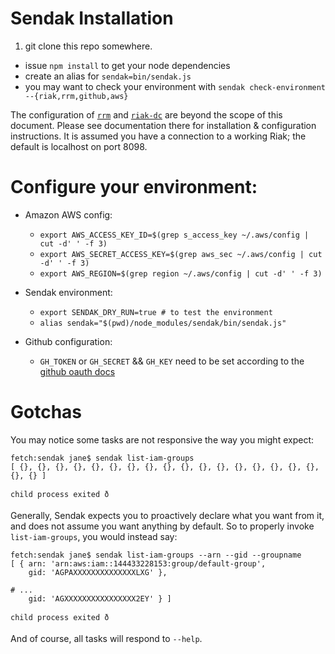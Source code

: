 Sendak Installation
===

1. git clone this repo somewhere.
* issue `npm install` to get your node dependencies
* create an alias for `sendak=bin/sendak.js`
* you may want to check your environment with `sendak check-environment --{riak,rrm,github,aws}`

The configuration of [`rrm`](https://github.com/avriette/rrm) and
[`riak-dc`](https://github.com/avriette/riak-dc) are beyond the scope of
this document. Please see documentation there for installation & configuration
instructions. It is assumed you have a connection to a working Riak; the
default is localhost on port 8098.

Configure your environment:
===

* Amazon AWS config:
  - `export AWS_ACCESS_KEY_ID=$(grep s_access_key ~/.aws/config | cut -d' ' -f 3)`
  - `export AWS_SECRET_ACCESS_KEY=$(grep aws_sec ~/.aws/config | cut -d' ' -f 3)`
  - `export AWS_REGION=$(grep region ~/.aws/config | cut -d' ' -f 3)`

* Sendak environment:
  - `export SENDAK_DRY_RUN=true # to test the environment`
  - `alias sendak="$(pwd)/node_modules/sendak/bin/sendak.js"`

* Github configuration:
	- `GH_TOKEN` or `GH_SECRET` && `GH_KEY` need to be set according to the [github oauth docs](https://developer.github.com/v3/oauth/)

Gotchas
===

You may notice some tasks are not responsive the way you might expect:
```
fetch:sendak jane$ sendak list-iam-groups
[ {}, {}, {}, {}, {}, {}, {}, {}, {}, {}, {}, {}, {}, {}, {}, {}, {}, {}, {} ]

child process exited ð
```
Generally, Sendak expects you to proactively declare what you want from it, and
does not assume you want anything by default. So to properly invoke `list-iam-groups`,
you would instead say:

```
fetch:sendak jane$ sendak list-iam-groups --arn --gid --groupname
[ { arn: 'arn:aws:iam::144433228153:group/default-group',
    gid: 'AGPAXXXXXXXXXXXXXXLXG' },

# ...
    gid: 'AGXXXXXXXXXXXXXXXX2EY' } ]

child process exited ð
```
And of course, all tasks will respond to `--help`.
